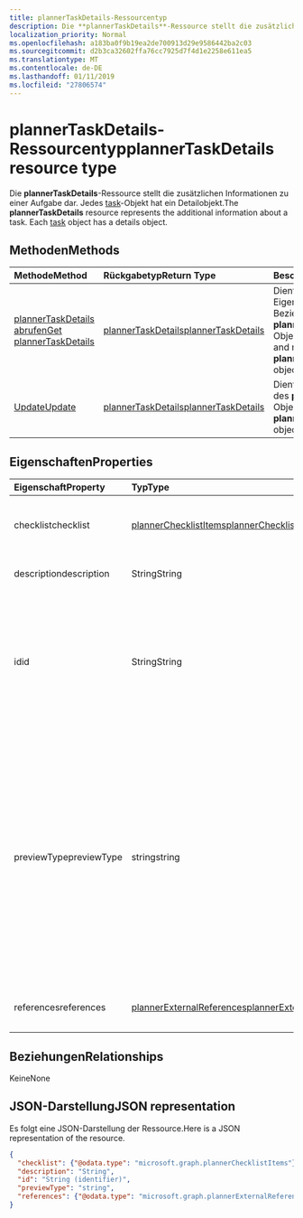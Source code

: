 ```yaml
---
title: plannerTaskDetails-Ressourcentyp
description: Die **plannerTaskDetails**-Ressource stellt die zusätzlichen Informationen zu einer Aufgabe dar. Jedes task-Objekt hat ein Detailobjekt.
localization_priority: Normal
ms.openlocfilehash: a183ba0f9b19ea2de700913d29e9586442ba2c03
ms.sourcegitcommit: d2b3ca32602ffa76cc7925d7f4d1e2258e611ea5
ms.translationtype: MT
ms.contentlocale: de-DE
ms.lasthandoff: 01/11/2019
ms.locfileid: "27806574"
---
```

# <a name="plannertaskdetails-resource-type"></a><span data-ttu-id="d33de-104">plannerTaskDetails-Ressourcentyp</span><span class="sxs-lookup"><span data-stu-id="d33de-104">plannerTaskDetails resource type</span></span>

<span data-ttu-id="d33de-p102">Die **plannerTaskDetails**-Ressource stellt die zusätzlichen Informationen zu einer Aufgabe dar. Jedes [task](plannertask.md)-Objekt hat ein Detailobjekt.</span><span class="sxs-lookup"><span data-stu-id="d33de-p102">The **plannerTaskDetails** resource represents the additional information about a task. Each [task](plannertask.md) object has a details object.</span></span>


## <a name="methods"></a><span data-ttu-id="d33de-107">Methoden</span><span class="sxs-lookup"><span data-stu-id="d33de-107">Methods</span></span>

| <span data-ttu-id="d33de-108">Methode</span><span class="sxs-lookup"><span data-stu-id="d33de-108">Method</span></span>           | <span data-ttu-id="d33de-109">Rückgabetyp</span><span class="sxs-lookup"><span data-stu-id="d33de-109">Return Type</span></span>    |<span data-ttu-id="d33de-110">Beschreibung</span><span class="sxs-lookup"><span data-stu-id="d33de-110">Description</span></span>|
|:---------------|:--------|:----------|
|[<span data-ttu-id="d33de-111">plannerTaskDetails abrufen</span><span class="sxs-lookup"><span data-stu-id="d33de-111">Get plannerTaskDetails</span></span>](../api/plannertaskdetails-get.md) | [<span data-ttu-id="d33de-112">plannerTaskDetails</span><span class="sxs-lookup"><span data-stu-id="d33de-112">plannerTaskDetails</span></span>](plannertaskdetails.md) |<span data-ttu-id="d33de-113">Dient zum Lesen der Eigenschaften und Beziehungen eines **plannerTaskDetails**-Objekts.</span><span class="sxs-lookup"><span data-stu-id="d33de-113">Read properties and relationships of **plannerTaskDetails** object.</span></span>|
|[<span data-ttu-id="d33de-114">Update</span><span class="sxs-lookup"><span data-stu-id="d33de-114">Update</span></span>](../api/plannertaskdetails-update.md) | [<span data-ttu-id="d33de-115">plannerTaskDetails</span><span class="sxs-lookup"><span data-stu-id="d33de-115">plannerTaskDetails</span></span>](plannertaskdetails.md)    |<span data-ttu-id="d33de-116">Dient zum Aktualisieren des **plannerTaskDetails**-Objekts.</span><span class="sxs-lookup"><span data-stu-id="d33de-116">Update **plannerTaskDetails** object.</span></span> |

## <a name="properties"></a><span data-ttu-id="d33de-117">Eigenschaften</span><span class="sxs-lookup"><span data-stu-id="d33de-117">Properties</span></span>
| <span data-ttu-id="d33de-118">Eigenschaft</span><span class="sxs-lookup"><span data-stu-id="d33de-118">Property</span></span>     | <span data-ttu-id="d33de-119">Typ</span><span class="sxs-lookup"><span data-stu-id="d33de-119">Type</span></span>   |<span data-ttu-id="d33de-120">Beschreibung</span><span class="sxs-lookup"><span data-stu-id="d33de-120">Description</span></span>|
|:---------------|:--------|:----------|
|<span data-ttu-id="d33de-121">checklist</span><span class="sxs-lookup"><span data-stu-id="d33de-121">checklist</span></span>|[<span data-ttu-id="d33de-122">plannerChecklistItems</span><span class="sxs-lookup"><span data-stu-id="d33de-122">plannerChecklistItems</span></span>](plannerchecklistitems.md)|<span data-ttu-id="d33de-123">Die Sammlung von Checklistenelementen für die Aufgabe.</span><span class="sxs-lookup"><span data-stu-id="d33de-123">The collection of checklist items on the task.</span></span>|
|<span data-ttu-id="d33de-124">description</span><span class="sxs-lookup"><span data-stu-id="d33de-124">description</span></span>|<span data-ttu-id="d33de-125">String</span><span class="sxs-lookup"><span data-stu-id="d33de-125">String</span></span>|<span data-ttu-id="d33de-126">Beschreibung der Aufgabe.</span><span class="sxs-lookup"><span data-stu-id="d33de-126">Description of the task</span></span>|
|<span data-ttu-id="d33de-127">id</span><span class="sxs-lookup"><span data-stu-id="d33de-127">id</span></span>|<span data-ttu-id="d33de-128">String</span><span class="sxs-lookup"><span data-stu-id="d33de-128">String</span></span>| <span data-ttu-id="d33de-129">Schreibgeschützt.</span><span class="sxs-lookup"><span data-stu-id="d33de-129">Read-only.</span></span> <span data-ttu-id="d33de-130">ID des die Aufgabendetails.</span><span class="sxs-lookup"><span data-stu-id="d33de-130">ID of the task details.</span></span> <span data-ttu-id="d33de-131">Es ist eine 28 Zeichen lang und Groß-/Kleinschreibung beachtet.</span><span class="sxs-lookup"><span data-stu-id="d33de-131">It is 28 characters long and case-sensitive.</span></span> <span data-ttu-id="d33de-132">[Format Validierung](planner-identifiers-disclaimer.md) erfolgt für den Dienst.</span><span class="sxs-lookup"><span data-stu-id="d33de-132">[Format validation](planner-identifiers-disclaimer.md) is done on the service.</span></span>|
|<span data-ttu-id="d33de-133">previewType</span><span class="sxs-lookup"><span data-stu-id="d33de-133">previewType</span></span>|<span data-ttu-id="d33de-134">string</span><span class="sxs-lookup"><span data-stu-id="d33de-134">string</span></span>|<span data-ttu-id="d33de-135">Hierdurch wird den Typ der Vorschau, die für den Vorgang wird angezeigt.</span><span class="sxs-lookup"><span data-stu-id="d33de-135">This sets the type of preview that shows up on the task.</span></span> <span data-ttu-id="d33de-136">Die möglichen Werte sind: `automatic`, `noPreview`, `checklist`, `description`, `reference`.</span><span class="sxs-lookup"><span data-stu-id="d33de-136">The possible values are: `automatic`, `noPreview`, `checklist`, `description`, `reference`.</span></span> <span data-ttu-id="d33de-137">Bei Festlegung auf `automatic` die angezeigte Vorschau wird von der app anzeigen den Vorgang ausgewählt.</span><span class="sxs-lookup"><span data-stu-id="d33de-137">When set to `automatic` the displayed preview is chosen by the app viewing the task.</span></span>|
|<span data-ttu-id="d33de-138">references</span><span class="sxs-lookup"><span data-stu-id="d33de-138">references</span></span>|[<span data-ttu-id="d33de-139">plannerExternalReferences</span><span class="sxs-lookup"><span data-stu-id="d33de-139">plannerExternalReferences</span></span>](plannerexternalreferences.md)|<span data-ttu-id="d33de-140">Die Sammlung der Verweise für die Aufgabe.</span><span class="sxs-lookup"><span data-stu-id="d33de-140">The collection of references on the task.</span></span>|

## <a name="relationships"></a><span data-ttu-id="d33de-141">Beziehungen</span><span class="sxs-lookup"><span data-stu-id="d33de-141">Relationships</span></span>
<span data-ttu-id="d33de-142">Keine</span><span class="sxs-lookup"><span data-stu-id="d33de-142">None</span></span>


## <a name="json-representation"></a><span data-ttu-id="d33de-143">JSON-Darstellung</span><span class="sxs-lookup"><span data-stu-id="d33de-143">JSON representation</span></span>
<span data-ttu-id="d33de-144">Es folgt eine JSON-Darstellung der Ressource.</span><span class="sxs-lookup"><span data-stu-id="d33de-144">Here is a JSON representation of the resource.</span></span>

<!--{
  "blockType": "resource",
  "optionalProperties": [],
  "baseType": "microsoft.graph.entity",
  "@odata.type": "microsoft.graph.plannerTaskDetails"
}-->

```json
{
  "checklist": {"@odata.type": "microsoft.graph.plannerChecklistItems"},
  "description": "String",
  "id": "String (identifier)",
  "previewType": "string",
  "references": {"@odata.type": "microsoft.graph.plannerExternalReferences"}
}

```

<!-- uuid: 8fcb5dbc-d5aa-4681-8e31-b001d5168d79
2015-10-25 14:57:30 UTC -->
<!-- {
  "type": "#page.annotation",
  "description": "plannerTaskDetails resource",
  "keywords": "",
  "section": "documentation",
  "tocPath": ""
}-->

